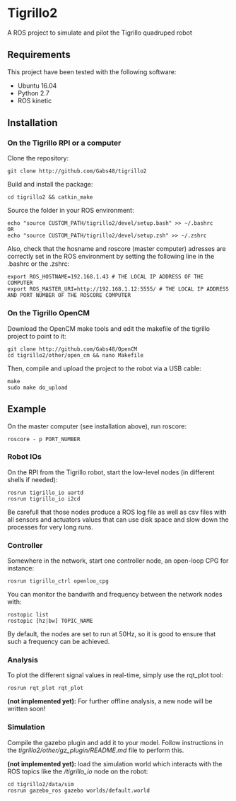 # Tigrillo2

A ROS project to simulate and pilot the Tigrillo quadruped robot



## Requirements

This project have been tested with the following software:

 - Ubuntu 16.04
 - Python 2.7
 - ROS kinetic



## Installation

### On the Tigrillo RPI or a computer

Clone the repository:
```
git clone http://github.com/Gabs48/tigrillo2
```

Build and install the package:
```
cd tigrillo2 && catkin_make
```

Source the folder in your ROS environment:
```
echo "source CUSTOM_PATH/tigrillo2/devel/setup.bash" >> ~/.bashrc
OR
echo "source CUSTOM_PATH/tigrillo2/devel/setup.zsh" >> ~/.zshrc
```
Also, check that the hosname and roscore (master computer) adresses are correctly set in the ROS environment by setting the following line in the .bashrc or the .zshrc:
```
export ROS_HOSTNAME=192.168.1.43 # THE LOCAL IP ADDRESS OF THE COMPUTER
export ROS_MASTER_URI=http://192.168.1.12:5555/ # THE LOCAL IP ADDRESS AND PORT NUMBER OF THE ROSCORE COMPUTER
```


### On the Tigrillo OpenCM
Download the OpenCM make tools and edit the makefile of the tigrillo project to point to it:
```
git clone http://github.com/Gabs48/OpenCM
cd tigrillo2/other/open_cm && nano Makefile
```
Then, compile and upload the project to the robot via a USB cable:
```
make
sudo make do_upload
```



## Example

On the master computer (see installation above), run roscore:
```
roscore - p PORT_NUMBER
```


### Robot IOs

On the RPI from the Tigrillo robot, start the low-level nodes (in different shells if needed):
```
rosrun tigrillo_io uartd
rosrun tigrillo_io i2cd
```
Be carefull that those nodes produce a ROS log file as well as csv files with all sensors and actuators values that can use disk space and slow down the processes for very long runs.


### Controller
Somewhere in the network, start one controller node, an open-loop CPG for instance:
```
rosrun tigrillo_ctrl openloo_cpg
```

You can monitor the bandwith and frequency between the network nodes with:
```
rostopic list
rostopic [hz|bw] TOPIC_NAME
```
By default, the nodes are set to run at 50Hz, so it is good to ensure that such a frequency can be achieved.


### Analysis
To plot the different signal values in real-time, simply use the rqt_plot tool:
```
rosrun rqt_plot rqt_plot
```
**(not implemented yet):** For further offline analysis, a new node will be written soon!


### Simulation
Compile the gazebo plugin and add it to your model. Follow instructions in the *tigrillo2/other/gz_plugin/README.md* file to perform this.

**(not implemented yet):** load the simulation world which interacts with the ROS topics like the */tigrillo_io* node on the robot:
```
cd tigrillo2/data/sim
rosrun gazebo_ros gazebo worlds/default.world
```

